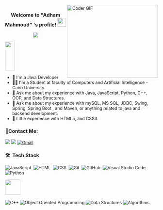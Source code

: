 <img align="right" src="https://media.giphy.com/media/SWoSkN6DxTszqIKEqv/giphy.gif" alt="Coder GIF" width="300" height="240">


<h3 align="center">
  Welcome to "Adham Mahmoud" 's profile!
  <img src="https://media.giphy.com/media/hvRJCLFzcasrR4ia7z/giphy.gif" width="28">
</h3>
<p align="center">
  <img src="https://readme-typing-svg.demolab.com/?lines=Hello%2C+I'm+Adham+Mahmoud!;I'm+a+Backend Developer;Welcome+to+my+profile!" style="color:mix" />
</p>


<img align="center" src="https://github.com/Govindv7555/Govindv7555/blob/main/black.gif" width= 25% height=95px>

- 🏢 I'm a Java Developer 
- 👨‍💻 I'm a Student at faculty of Computers and Artificial Intelligence - Cairo University.
- 💬 Ask me about my experience with Java, JavaScript, Python, C++, OOP, and Data Structures.
- 💬 Ask me about my experience with mySQL, MS SQL, JDBC, Swing, Spring, Spring Boot , and Maven, or anything related to java and backend development.
- 💬 Little experience with HTML5, and CSS3.



### 🔗Contact Me:
<a href="https://www.linkedin.com/in/adham-mahmoud-a7a605232/" target="_blank"><img src="https://img.shields.io/badge/-Adham%20Mahmoud-0077B5?style=for-the-badge&logo=Linkedin&logoColor=white"/></a>
<a href="https://t.me/AdhamMahmoud1" target="_blank"><img src="https://img.shields.io/badge/-Adham%20Mahmoud-0077B5?style=for-the-badge&logo=Telegram&logoColor=white"/></a>
[![Gmail](https://img.shields.io/badge/-Gmail-c14438?style=flat-square&logo=Gmail&logoColor=white&link=mailto:adhammahmoud0163@gmail.com)](mailto:adhammahmoud0163@gmail.com)
### 🛠 &nbsp;Tech Stack

![JavaScript](https://img.shields.io/badge/-JavaScript-05122A?style=flat&logo=javascript)&nbsp;
![HTML](https://img.shields.io/badge/-HTML-05122A?style=flat&logo=HTML5)&nbsp;
![CSS](https://img.shields.io/badge/-CSS-05122A?style=flat&logo=CSS3&logoColor=1572B6)&nbsp;
![Git](https://img.shields.io/badge/-Git-05122A?style=flat&logo=git)&nbsp;
![GitHub](https://img.shields.io/badge/-GitHub-05122A?style=flat&logo=github)&nbsp;
![Visual Studio Code](https://img.shields.io/badge/-Visual%20Studio%20Code-05122A?style=flat&logo=visual-studio-code&logoColor=007ACC)&nbsp;
![Python](https://img.shields.io/badge/-Python%20-05122A?style=flat&logo=python)&nbsp;

<p>
  <img height="50" src="./icons/programming languages/java.svg">&nbsp;&nbsp;&nbsp;&nbsp;
</p>

<p align = "left">
  <img alt="C++" src="https://img.shields.io/badge/C++-00599C?style=flat-square&logo=c%2B%2B&logoColor=white" />
  
  <img alt="Object Oriented Programming" src="https://img.shields.io/badge/Object%20Oriented%20Programming-EE4C2C?style=flat-square&logo=c%2B%2B&logoColor=white" />
  <img alt="Data Structures" src="https://img.shields.io/badge/Data%20Structures-FF6B6B?style=flat-square&logo=treehouse&logoColor=white" />
  <img alt="Algorithms" src="https://img.shields.io/badge/Algorithms-0081CB?style=flat-square&logo=code&logoColor=white" />
</p>





